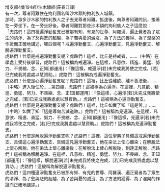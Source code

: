 增支部4集194經/沙木額經(莊春江譯)  
有一次，尊者阿難住在拘利國名叫沙木額的拘利族人城鎮。  
那時，眾多沙木額的拘利族人之子去見尊者阿難。抵達後，向尊者阿難問訊，接著在一旁坐下。在一旁坐好後，尊者阿難對那些沙木額的拘利族人之子這麼說：  
「虎路們！這四種遍淨勤奮支已被那有知、有見的世尊、阿羅漢、遍正覺者為了眾生的清淨、為了愁與悲的超越、為了苦與憂的滅沒、為了方法的獲得、為了涅槃的作證而正確地講述，哪四個呢？戒遍淨勤奮支、心遍淨勤奮支、見遍淨勤奮支、解脫遍淨勤奮支。  
虎路們！什麼是戒遍淨勤奮支呢？虎路們！這裡，比丘是持戒者，……（中略）在學處上受持後學習，虎路們！這被稱為戒遍淨。在這裡，凡意欲、精進、勇猛、努力、不畏縮、念、正知[都運用]：『像這樣，戒遍淨[若]未完成我將使之完成，[若]已完成我將處處以慧資助。』虎路們！這被稱為戒遍淨勤奮支。  
虎路們！什麼是心遍淨勤奮支呢？虎路們！這裡，比丘從離欲、離不善法後，……（中略）進入後住於……第四禪，虎路們！這被稱為心遍淨。在這裡，凡意欲、精進、勇猛、努力、不畏縮、念、正知[都運用]：『像這樣，心遍淨[若]未完成我將使之完成，[若]已完成我將處處以慧資助。』虎路們！這被稱為心遍淨勤奮支。  
虎路們！什麼是見遍淨勤奮支呢？虎路們！這裡，比丘如實了知『這是苦。』……（中略）如實了知『這是導向苦滅道跡。』虎路們！這被稱為見遍淨。在這裡，凡意欲、精進、勇猛、努力、不畏縮、念、正知[都運用]：『像這樣，見遍淨[若]未完成我將使之完成，[若]已完成我將處處以慧資助。』虎路們！這被稱為見遍淨勤奮支。  
虎路們！什麼是解脫遍淨勤奮支呢？虎路們！這裡，這位聖弟子具備這戒遍淨勤奮支、具備這心遍淨勤奮支、具備這見遍淨勤奮支，他在染法上使心離染；在解脫法上使心解脫，他在染法上使心離染後；在解脫法上使心解脫後，到達正解脫，虎路們！這被稱為解脫遍淨。在這裡，凡意欲、精進、勇猛、努力、不畏縮、念、正知[都運用]：『像這樣，解脫遍淨[若]未完成我將使之完成，[若]已完成我將處處以慧資助。』虎路們！這被稱為解脫遍淨勤奮支。  
虎路們！這四種遍淨勤奮支已被那有知、有見的世尊、阿羅漢、遍正覺者為了眾生的清淨、為了愁與悲的超越、為了苦與憂的滅沒、為了方法的獲得、為了涅槃的作證而正確地講述。」  
  
  
